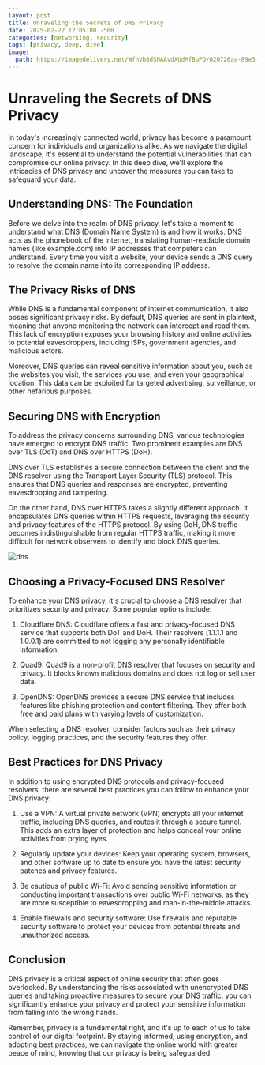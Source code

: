 ```yaml
---
layout: post
title: Unraveling the Secrets of DNS Privacy
date: 2025-02-22 12:05:00 -500
categories: [networking, security] 
tags: [privacy, deep, dive]
image:
  path: https://imagedelivery.net/WfhVb8dSNAAvdXUdMfBuPQ/020726aa-89e3-44a1-f26b-034457755500/public
---
```


# Unraveling the Secrets of DNS Privacy

In today's increasingly connected world, privacy has become a paramount concern for individuals and organizations alike. As we navigate the digital landscape, it's essential to understand the potential vulnerabilities that can compromise our online privacy. In this deep dive, we'll explore the intricacies of DNS privacy and uncover the measures you can take to safeguard your data.



## Understanding DNS: The Foundation

Before we delve into the realm of DNS privacy, let's take a moment to understand what DNS (Domain Name System) is and how it works. DNS acts as the phonebook of the internet, translating human-readable domain names (like example.com) into IP addresses that computers can understand. Every time you visit a website, your device sends a DNS query to resolve the domain name into its corresponding IP address.

## The Privacy Risks of DNS

While DNS is a fundamental component of internet communication, it also poses significant privacy risks. By default, DNS queries are sent in plaintext, meaning that anyone monitoring the network can intercept and read them. This lack of encryption exposes your browsing history and online activities to potential eavesdroppers, including ISPs, government agencies, and malicious actors.

Moreover, DNS queries can reveal sensitive information about you, such as the websites you visit, the services you use, and even your geographical location. This data can be exploited for targeted advertising, surveillance, or other nefarious purposes.

## Securing DNS with Encryption

To address the privacy concerns surrounding DNS, various technologies have emerged to encrypt DNS traffic. Two prominent examples are DNS over TLS (DoT) and DNS over HTTPS (DoH).

DNS over TLS establishes a secure connection between the client and the DNS resolver using the Transport Layer Security (TLS) protocol. This ensures that DNS queries and responses are encrypted, preventing eavesdropping and tampering.

On the other hand, DNS over HTTPS takes a slightly different approach. It encapsulates DNS queries within HTTPS requests, leveraging the security and privacy features of the HTTPS protocol. By using DoH, DNS traffic becomes indistinguishable from regular HTTPS traffic, making it more difficult for network observers to identify and block DNS queries.

![dns](https://imagedelivery.net/WfhVb8dSNAAvdXUdMfBuPQ/dfa4baca-6761-4e7e-5bdc-7e24832bfe00/public)



## Choosing a Privacy-Focused DNS Resolver

To enhance your DNS privacy, it's crucial to choose a DNS resolver that prioritizes security and privacy. Some popular options include:

1. Cloudflare DNS: Cloudflare offers a fast and privacy-focused DNS service that supports both DoT and DoH. Their resolvers (1.1.1.1 and 1.0.0.1) are committed to not logging any personally identifiable information.

2. Quad9: Quad9 is a non-profit DNS resolver that focuses on security and privacy. It blocks known malicious domains and does not log or sell user data.

3. OpenDNS: OpenDNS provides a secure DNS service that includes features like phishing protection and content filtering. They offer both free and paid plans with varying levels of customization.

When selecting a DNS resolver, consider factors such as their privacy policy, logging practices, and the security features they offer.

## Best Practices for DNS Privacy

In addition to using encrypted DNS protocols and privacy-focused resolvers, there are several best practices you can follow to enhance your DNS privacy:

1. Use a VPN: A virtual private network (VPN) encrypts all your internet traffic, including DNS queries, and routes it through a secure tunnel. This adds an extra layer of protection and helps conceal your online activities from prying eyes.

2. Regularly update your devices: Keep your operating system, browsers, and other software up to date to ensure you have the latest security patches and privacy features.

3. Be cautious of public Wi-Fi: Avoid sending sensitive information or conducting important transactions over public Wi-Fi networks, as they are more susceptible to eavesdropping and man-in-the-middle attacks.

4. Enable firewalls and security software: Use firewalls and reputable security software to protect your devices from potential threats and unauthorized access.

## Conclusion

DNS privacy is a critical aspect of online security that often goes overlooked. By understanding the risks associated with unencrypted DNS queries and taking proactive measures to secure your DNS traffic, you can significantly enhance your privacy and protect your sensitive information from falling into the wrong hands.

Remember, privacy is a fundamental right, and it's up to each of us to take control of our digital footprint. By staying informed, using encryption, and adopting best practices, we can navigate the online world with greater peace of mind, knowing that our privacy is being safeguarded.